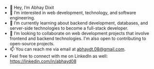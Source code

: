 - 👋 Hey, I’m Abhay Dixit
- 👀 I’m interested in web development, technology, and software engineering.
- 🌱 I’m currently learning about backend development, databases, and server-side technologies to become a full-stack developer.
- 💞️ I’m looking to collaborate on web development projects that involve frontend and backend technologies. I'm also open to contributing to open-source projects.
- 📫 You can reach me via email at abhaydt.08@gmail.com.
- Feel free to connect with me on LinkedIn as well: https://linkedin.com/in/abhayd08
